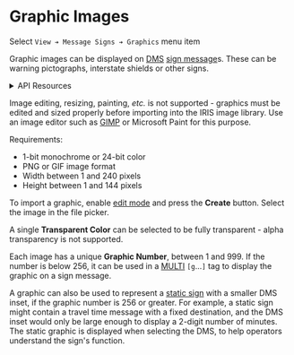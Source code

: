 # Graphic Images

Select `View ➔ Message Signs ➔ Graphics` menu item

Graphic images can be displayed on [DMS] [sign message]s.  These can be warning
pictographs, interstate shields or other signs.

<details>
<summary>API Resources</summary>

* `iris/api/graphic` (minimal)
* `iris/api/gif/{name}.gif`

| Access  | Minimal      |
|---------|--------------|
| 👁️  View | name, number |

</details>

Image editing, resizing, painting, *etc.* is not supported - graphics must be
edited and sized properly before importing into the IRIS image library.  Use an
image editor such as [GIMP] or Microsoft Paint for this purpose.

Requirements:

- 1-bit monochrome or 24-bit color
- PNG or GIF image format
- Width between 1 and 240 pixels
- Height between 1 and 144 pixels

To import a graphic, enable [edit mode] and press the **Create** button.
Select the image in the file picker.

A single **Transparent Color** can be selected to be fully transparent - alpha
transparency is not supported. 

Each image has a unique **Graphic Number**, between 1 and 999.  If the number
is below 256, it can be used in a [MULTI] `[g`...`]` tag to display the graphic
on a sign message.

A graphic can also be used to represent a [static sign] with a smaller DMS
inset, if the graphic number is 256 or greater.  For example, a static sign
might contain a travel time message with a fixed destination, and the DMS inset
would only be large enough to display a 2-digit number of minutes.  The static
graphic is displayed when selecting the DMS, to help operators understand the
sign's function.


[DMS]: dms.html
[edit mode]: user_interface.html#edit-mode
[GIMP]: https://www.gimp.org/
[MULTI]: multi.html
[sign message]: sign_message.html
[static sign]: dms.html#setup
